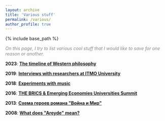 ```yaml
---
layout: archive
title: 'Various stuff'
permalink: /various/
author_profile: true
---
```


{% include base_path %}

<p style="color:#888888;"><i>On this page, I try to list various cool stuff that I would like to save for one reason or another.</i></p>

<b>2023</b>: <b><a href="https://areyde.com/philosophy/">The timeline of Western philosophy</a></b>

<b>2019</b>: <b><a href="https://areyde.com/interviews/">Interviews with researchers at ITMO University</a></b>

<b>2018</b>: <b><a href="https://areyde.com/music/">Experiments with music</a></b>

<b>2016</b>: <b><a href="https://areyde.com/brics/">THE BRICS & Emerging Economies Universities Summit</a></b>

<b>2013</b>: <b><a href="https://areyde.com/war_and_peace/">Схема героев романа "Война и Мир"</a></b>

<b>2008</b>: <b><a href="https://areyde.com/areyde/">What does "Areyde" mean?</a></b>